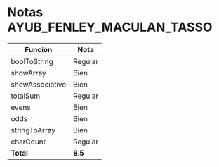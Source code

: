 # Notas AYUB_FENLEY_MACULAN_TASSO

| Función         | Nota    |
| --------------- | ------- |
| boolToString    | Regular |
| showArray       | Bien    |
| showAssociative | Bien    |
| totalSum        | Regular |
| evens           | Bien    |
| odds            | Bien    |
| stringToArray   | Bien    |
| charCount       | Regular |
| **Total**       | **8.5** |
